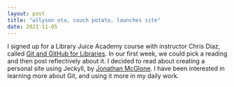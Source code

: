 ```yaml
---
layout: post
title: "allyson ota, couch potato, launches site"
date: 2021-11-05
---
```

I signed up for a Library Juice Academy course with instructor Chris Diaz, called [Git and GitHub for Libraries](https://libraryjuiceacademy.com/shop/course/268-git-and-github-for-libraries/).
In our first week, we could pick a reading and then post reflectively about it. I decided to read about creating a personal
site using Jeckyll, by [Jonathan McGlone](http://jmcglone.com/guides/github-pages/). I have been interested in learning more about Git, and using it more in my daily work. 
